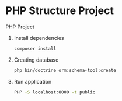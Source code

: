 # PHP Structure Project
PHP Project 

1. Install dependencies
   ```sh
   composer install
   ```
2. Creating database
   ```sh
   php bin/doctrine orm:schema-tool:create
   ```

3. Run application
   ```sh
   PHP -S localhost:8000 -t public
   ```